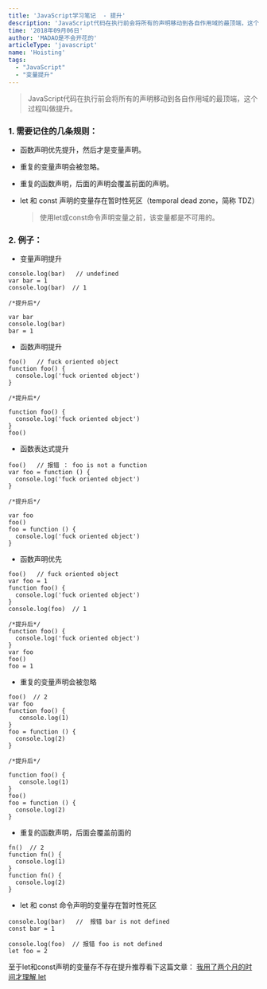 ```yaml
---
title: 'JavaScript学习笔记  - 提升'
description: 'JavaScript代码在执行前会将所有的声明移动到各自作用域的最顶端，这个过程叫做提升。'
time: '2018年09月06日'
author: 'MADAO是不会开花的'
articleType: 'javascript'
name: 'Hoisting'
tags:
  - "JavaScript"
  - "变量提升"
---
```


> JavaScript代码在执行前会将所有的声明移动到各自作用域的最顶端，这个过程叫做提升。

### 1. 需要记住的几条规则：

- 函数声明优先提升，然后才是变量声明。

- 重复的变量声明会被忽略。

- 重复的函数声明，后面的声明会覆盖前面的声明。

- let 和 const 声明的变量存在暂时性死区（temporal dead zone，简称 TDZ）

   > 使用let或const命令声明变量之前，该变量都是不可用的。

### 2. 例子：

- 变量声明提升
```
console.log(bar)   // undefined
var bar = 1
console.log(bar)  // 1

/*提升后*/

var bar
console.log(bar)
bar = 1
```

- 函数声明提升
```
foo()   // fuck oriented object
function foo() {
  console.log('fuck oriented object')
}

/*提升后*/

function foo() {
  console.log('fuck oriented object')
}
foo() 
```

- 函数表达式提升
```
foo()   // 报错 ： foo is not a function
var foo = function () {
  console.log('fuck oriented object')
}

/*提升后*/

var foo
foo() 
foo = function () {
  console.log('fuck oriented object')
}
```

- 函数声明优先
```
foo()   // fuck oriented object
var foo = 1
function foo() {
  console.log('fuck oriented object')
}
console.log(foo)  // 1

/*提升后*/
function foo() {
  console.log('fuck oriented object')
}
var foo
foo()
foo = 1
```

- 重复的变量声明会被忽略

```
foo()  // 2
var foo
function foo() {
   console.log(1)
}
foo = function () {
  console.log(2)
}

/*提升后*/

function foo() {
   console.log(1)
}
foo() 
foo = function () {
  console.log(2)
}
```

- 重复的函数声明，后面会覆盖前面的

```
fn()  // 2
function fn() {
  console.log(1)
}
function fn() {
  console.log(2)
}
```

-  let 和 const 命令声明的变量存在暂时性死区

```
console.log(bar)   //  报错 bar is not defined
const bar = 1
```
```
console.log(foo)  // 报错 foo is not defined
let foo = 2
```
至于let和const声明的变量存不存在提升推荐看下这篇文章：
[我用了两个月的时间才理解 let](https://zhuanlan.zhihu.com/p/28140450)



